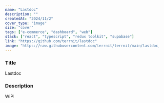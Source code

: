 ```yaml
---
name: "Lastdoc"
description: ""
createdAt: "2024/11/2"
cover_type: "image"
size: "cover"
tags: ["e-commerce", "dashboard", "web"]
stack: ["react", "typescript", "redux toolkit", "supabase"]
link: "https://github.com/terrnit/lastdoc"
image: "https://raw.githubusercontent.com/terrnit/terrnit/main/lastdoc_theme.png"
---
```


### Title

Lastdoc

### Description

WIP!
